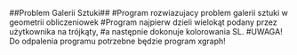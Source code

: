 ##Problem Galerii Sztuki##
#Program rozwiazujacy problem galerii sztuki w geometrii obliczeniowek
#Program najpierw dzieli wielokąt podany przez użytkownika na trójkąty,
#a następnie dokonuje kolorowania SL.
#UWAGA! Do odpalenia programu potrzebne będzie program xgraph!
